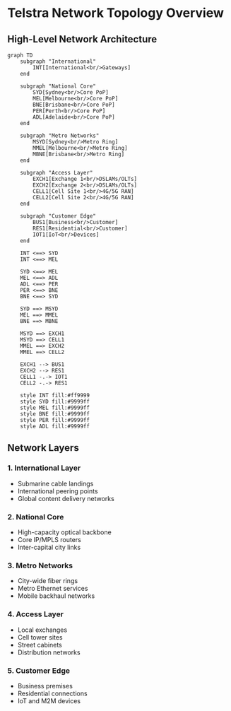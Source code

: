 # Telstra Network Topology Overview

## High-Level Network Architecture

```mermaid
graph TD
    subgraph "International"
        INT[International<br/>Gateways]
    end
    
    subgraph "National Core"
        SYD[Sydney<br/>Core PoP]
        MEL[Melbourne<br/>Core PoP]
        BNE[Brisbane<br/>Core PoP]
        PER[Perth<br/>Core PoP]
        ADL[Adelaide<br/>Core PoP]
    end
    
    subgraph "Metro Networks"
        MSYD[Sydney<br/>Metro Ring]
        MMEL[Melbourne<br/>Metro Ring]
        MBNE[Brisbane<br/>Metro Ring]
    end
    
    subgraph "Access Layer"
        EXCH1[Exchange 1<br/>DSLAMs/OLTs]
        EXCH2[Exchange 2<br/>DSLAMs/OLTs]
        CELL1[Cell Site 1<br/>4G/5G RAN]
        CELL2[Cell Site 2<br/>4G/5G RAN]
    end
    
    subgraph "Customer Edge"
        BUS1[Business<br/>Customer]
        RES1[Residential<br/>Customer]
        IOT1[IoT<br/>Devices]
    end
    
    INT <==> SYD
    INT <==> MEL
    
    SYD <==> MEL
    MEL <==> ADL
    ADL <==> PER
    PER <==> BNE
    BNE <==> SYD
    
    SYD ==> MSYD
    MEL ==> MMEL
    BNE ==> MBNE
    
    MSYD ==> EXCH1
    MSYD ==> CELL1
    MMEL ==> EXCH2
    MMEL ==> CELL2
    
    EXCH1 --> BUS1
    EXCH2 --> RES1
    CELL1 -.-> IOT1
    CELL2 -.-> RES1
    
    style INT fill:#ff9999
    style SYD fill:#9999ff
    style MEL fill:#9999ff
    style BNE fill:#9999ff
    style PER fill:#9999ff
    style ADL fill:#9999ff
```

## Network Layers

### 1. International Layer
- Submarine cable landings
- International peering points
- Global content delivery networks

### 2. National Core
- High-capacity optical backbone
- Core IP/MPLS routers
- Inter-capital city links

### 3. Metro Networks
- City-wide fiber rings
- Metro Ethernet services
- Mobile backhaul networks

### 4. Access Layer
- Local exchanges
- Cell tower sites
- Street cabinets
- Distribution networks

### 5. Customer Edge
- Business premises
- Residential connections
- IoT and M2M devices
